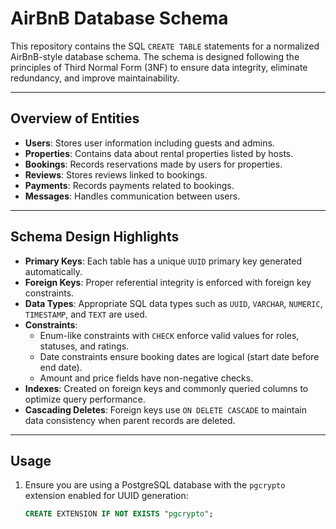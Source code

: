 # AirBnB Database Schema

This repository contains the SQL `CREATE TABLE` statements for a normalized AirBnB-style database schema. The schema is designed following the principles of Third Normal Form (3NF) to ensure data integrity, eliminate redundancy, and improve maintainability.

---

## Overview of Entities

- **Users**: Stores user information including guests and admins.
- **Properties**: Contains data about rental properties listed by hosts.
- **Bookings**: Records reservations made by users for properties.
- **Reviews**: Stores reviews linked to bookings.
- **Payments**: Records payments related to bookings.
- **Messages**: Handles communication between users.

---

## Schema Design Highlights

- **Primary Keys**: Each table has a unique `UUID` primary key generated automatically.
- **Foreign Keys**: Proper referential integrity is enforced with foreign key constraints.
- **Data Types**: Appropriate SQL data types such as `UUID`, `VARCHAR`, `NUMERIC`, `TIMESTAMP`, and `TEXT` are used.
- **Constraints**:
  - Enum-like constraints with `CHECK` enforce valid values for roles, statuses, and ratings.
  - Date constraints ensure booking dates are logical (start date before end date).
  - Amount and price fields have non-negative checks.
- **Indexes**: Created on foreign keys and commonly queried columns to optimize query performance.
- **Cascading Deletes**: Foreign keys use `ON DELETE CASCADE` to maintain data consistency when parent records are deleted.

---

## Usage

1. Ensure you are using a PostgreSQL database with the `pgcrypto` extension enabled for UUID generation:

   ```sql
   CREATE EXTENSION IF NOT EXISTS "pgcrypto";
   ```
